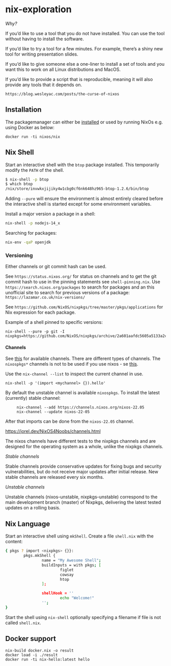 # nix-exploration

_Why?_

If you’d like to use a tool that you do not have installed. You can use the tool without having to install the software.

If you’d like to try a tool for a few minutes. For example, there’s a shiny new tool for writing presentation slides.

If you’d like to give someone else a one-liner to install a set of tools and you want this to work on all Linux distributions and MacOS.

If you’d like to provide a script that is reproducible, meaning it will also provide any tools that it depends on.

`https://blog.wesleyac.com/posts/the-curse-of-nixos`

## Installation

The packagemanager can either be [installed](https://nixos.org/download.html#download-nix) or used by running NixOs e.g. using Docker as below:

    docker run -ti nixos/nix

## Nix Shell

Start an interactive shell with the `btop` package installed. This temporarily modify the `PATH` of the shell.

```bash
$ nix-shell -p btop
$ which btop
/nix/store/invwkxjijiky4w1cbg0cf6nk648hz965-btop-1.2.6/bin/btop
```
Adding `--pure` will ensure the environment is almost entirely cleared before the interactive shell is started except for some environment variables.

Install a major version a package in a shell:
```bash
nix-shell -p nodejs-14_x
```

Searching for packages:
```bash
nix-env -qaP openjdk
```

### Versioning

Either channels or git commit hash can be used.

See `https://status.nixos.org/` for status on channels and to get the git commit hash to use in the pinning statements see `shell-pinning.nix`.
Use `https://search.nixos.org/packages` to search for packages and an this unofficial site to search for previous versions of a package: `https://lazamar.co.uk/nix-versions/`

See `https://github.com/NixOS/nixpkgs/tree/master/pkgs/applications` for Nix expression for each package.

Example of a shell pinned to specific versions:

	nix-shell --pure -p git -I nixpkgs=https://github.com/NixOS/nixpkgs/archive/2a601aafdc5605a5133a2ca506a34a3a73377247.tar.gz


#### Channels

See [this](https://status.nixos.org/) for available channels. There are different types of channels. The `nixospkgs*` channels is not to be used if you use nixos - se [this](https://jorel.dev/NixOS4Noobs/channels.html).  


Use the `nix-channel --list` to inspect the current channel in use.

    nix-shell -p '(import <mychannel> {}).hello'

By default the unstable channel is available `nixospkgs`. To install the latest (currently) stable channel:

         nix-channel --add https://channels.nixos.org/nixos-22.05
         nix-channel --update nixos-22-05

After that imports can be done from the `nixos-22.05` channel.

https://jorel.dev/NixOS4Noobs/channels.html


The nixos channels have different tests to the nixpkgs channels and are designed for the operating system as a whole, unlike the nixpkgs channels.

_Stable channels_

Stable channels provide conservative updates for fixing bugs and security vulnerabilities, but do not receive major updates after initial release. 
New stable channels are released every six months.

_Unstable channels_

Unstable channels (nixos-unstable, nixpkgs-unstable) correspond to the main development branch (master) of Nixpkgs, delivering the latest tested updates on a rolling basis.

## Nix Language

Start an interactive shell using `mkShell`. Create a file `shell.nix` with the content:

```bash
{ pkgs ? import <nixpkgs> {}}:
        pkgs.mkShell {
                name = "My Awesome Shell"; 
                buildInputs = with pkgs; [
                        figlet
                        cowsay
                        htop
                ];

                shellHook = ''
                        echo "Welcome!"
                '';
}
```
Start the shell using `nix-shell` optionally specifying a filename if file is not called `shell.nix`.

## Docker support

    nix-build docker.nix -o result
    docker load -i ./result
    docker run -ti nix-hello:latest hello
